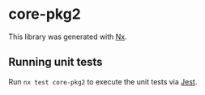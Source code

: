 # core-pkg2

This library was generated with [Nx](https://nx.dev).

## Running unit tests

Run `nx test core-pkg2` to execute the unit tests via [Jest](https://jestjs.io).
